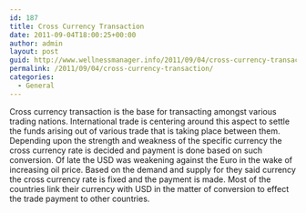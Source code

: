 ```yaml
---
id: 187
title: Cross Currency Transaction
date: 2011-09-04T18:00:25+00:00
author: admin
layout: post
guid: http://www.wellnessmanager.info/2011/09/04/cross-currency-transaction/
permalink: /2011/09/04/cross-currency-transaction/
categories:
  - General
---
```

Cross currency transaction is the base for transacting amongst various trading nations. International trade is centering around this aspect to settle the funds arising out of various trade that is taking place between them. Depending upon the strength and weakness of the specific currency the cross currency rate is decided and payment is done based on such conversion. Of late the USD was weakening against the Euro in the wake of increasing oil price. Based on the demand and supply for they said currency the cross currency rate is fixed and the payment is made. Most of the countries link their currency with USD in the matter of conversion to effect the trade payment to other countries.